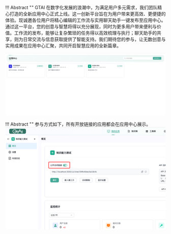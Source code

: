
<!-- !!! Abstract ""

    - [GTAI](https://github.com/1Panel-dev/GTAI/issues) ![GTAI stars](https://img.shields.io/github/stars/1Panel-dev/GTAI) -->

<!-- ## 2 社区论坛 -->

!!! Abstract ""
    GTAI 在数字化发展的浪潮中，为满足用户多元需求，我们团队精心打造的全新应用中心正式上线。这一创新平台旨在为用户带来更高效、更便捷的体验。现诚邀各位用户将精心编辑的工作流与实用聊天助手一键发布至应用中心。通过这一平台，您的创意与智慧将得以充分展现，同时为更多用户带来便利与价值。工作流的发布，能够让复杂繁琐的任务得以高效梳理与执行；聊天助手的共享，则为日常交流与信息获取提供了智能支持。我们期待您的参与，让无数创意与实用成果在应用中心汇聚，共同开启智慧应用的全新篇章。
   

![概览](img/image.png)

!!! Abstract ""
    参与方式如下，所有开放链接的应用都会在应用中心展示。
![概览](img/image2.png)